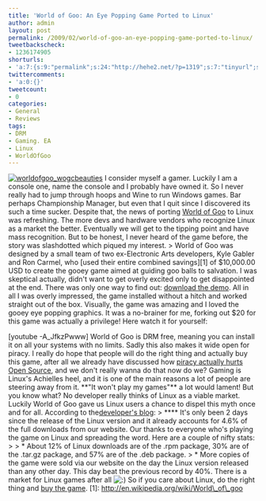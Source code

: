 ```yaml
---
title: 'World of Goo: An Eye Popping Game Ported to Linux'
author: admin
layout: post
permalink: /2009/02/world-of-goo-an-eye-popping-game-ported-to-linux/
tweetbackscheck:
- 1236174905
shorturls:
- 'a:7:{s:9:"permalink";s:24:"http://hehe2.net/?p=1319";s:7:"tinyurl";s:25:"http://tinyurl.com/awh5ko";s:4:"isgd";s:17:"http://is.gd/jGz9";s:5:"bitly";s:19:"http://bit.ly/U0osV";s:5:"snipr";s:22:"http://snipr.com/bzc3o";s:5:"snurl";s:22:"http://snurl.com/bzc3o";s:7:"snipurl";s:24:"http://snipurl.com/bzc3o";}'
twittercomments:
- 'a:0:{}'
tweetcount:
- 0
categories:
- General
- Reviews
tags:
- DRM
- Gaming. EA
- Linux
- WorldOfGoo
---
```


[![worldofgoo_wogcbeauties](http://192.168.1.33/blog2/wp-content/uploads/2009/02/worldofgoo_wogcbeauties.png)](http://192.168.1.33/blog2/wp-content/uploads/2009/02/worldofgoo_wogcbeauties.png)
I consider myself a gamer. Luckily I am a console one, name the console and I probably have owned it. So I never really had to jump through hoops and Wine to run Windows games. Bar perhaps Championship Manager, but even that I quit since I discovered its such a time sucker.
Despite that, the news of  porting [World of Goo](http://en.wikipedia.org/wiki/World_of_Goo) to Linux was refreshing. The more devs and hardware vendors who recognize Linux as a market the better. Eventually we will get to the tipping point and have mass recognition.
But to be honest, I never heard of the game before, the story was slashdotted which piqued my interest.
\> World of Goo was designed by a small team of two ex-Electronic Arts developers, Kyle Gabler and Ron Carmel, who \[used their entire combined savings\]\[1\] of $10,000.00 USD to create the gooey game aimed at guiding goo balls to salvation.
I was skeptical actually, didn't want to get overly excited only to get disappointed at the end. There was only one way to find out: [download the demo](http://worldofgoo.com/dl2.php?lk=demo).
All in all I was overly impressed, the game installed without a hitch and worked straight out of the box. Visually, the game was amazing and I loved the gooey eye popping graphics. It was a no-brainer for me, forking out $20 for this game was actually a privilege! Here watch it for yourself:

\[youtube -A\_JfkzPwww\]
World of Goo is DRM free, meaning you can install it on all your systems with no limits. Sadly this also makes it wide open for piracy. I really do hope that people will do the right thing and actually buy this game, after all we already have discussed how [piracy actually hurts Open Source](/blog/linuxobservations/do-commercial-software-companies-make-money-from-pirates/), and we don't really wanna do that now do we?
Gaming is Linux's Achielles heel, and it is one of the main reasons a lot of people are steering away from it. \*\*"It won't play my games"\*\* a lot would lament! But you know what? No developer really thinks of Linux as a viable market. Luckily World of Goo gave us Linux users a chance to dispel this myth once and for all. According to the[developer's blog](http://2dboy.com/2009/02/12/world-of-goo-linux-version-is-ready/?linux=goo):
\> \*\*\*\* It's only been 2 days since the release of the Linux version and it already accounts for 4.6% of the full downloads from our website.  Our thanks to everyone who's playing the game on Linux and spreading the word.  Here are a couple of nifty stats:
\> 
\> \* About 12% of Linux downloads are of the .rpm package, 30% are of the .tar.gz package, and 57% are of the .deb package.
\> \* More copies of the game were sold via our website on the day the Linux version released than any other day.  This day beat the previous record by 40%. There is a market for Linux games after all ![:)](http://192.168.1.2/blog2/wp-includes/images/smilies/icon_smile.gif)
So if you care about Linux, do the right thing and [buy the game](http://2dboy.com/games.php).
\[1\]: http://en.wikipedia.org/wiki/World\_of\_goo